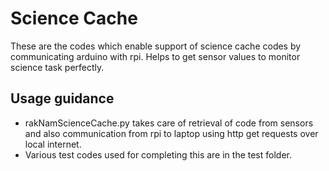 # Science Cache

These are the codes which enable support of science cache codes by communicating arduino with rpi. Helps to get sensor values to monitor science task perfectly. 

##  Usage guidance

- rakNamScienceCache.py takes care of retrieval of code from sensors and also communication from rpi to laptop using http get requests over local internet.
- Various test codes used for completing this are in the test folder.

